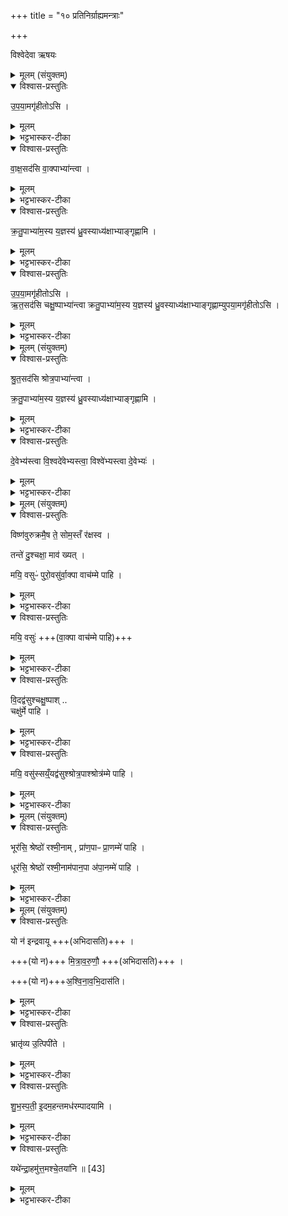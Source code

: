 +++
title = "१० प्रतिनिर्ग्राह्यमन्त्राः"

+++

विश्वेदेवा ऋषयः  

<details><summary>मूलम् (संयुक्तम्)</summary>

उ॒प॒या॒मगृ॑हीतोऽसि वाक्ष॒सद॑सि वा॒क्पाभ्या॑न्त्वा क्रतु॒पाभ्या॑म॒स्य य॒ज्ञस्य॑ ध्रु॒वस्याध्य॑क्षाभ्याङ्गृह्णाम्युपया॒मगृ॑हीतोऽस्यृत॒सद॑सि चक्षु॒ष्पाभ्या॑न्त्वा क्रतु॒पाभ्या॑म॒स्य य॒ज्ञस्य॑ ध्रु॒वस्याध्य॑क्षाभ्याङ्गृह्णाम्युपया॒मगृ॑हीतोऽसि
</details>

<details open><summary>विश्वास-प्रस्तुतिः</summary>

उ॒प॒या॒मगृ॑हीतोऽसि ।   
</details>

<details><summary>मूलम्</summary>

उ॒प॒या॒मगृ॑हीतोऽसि ।   
</details>

<details><summary>भट्टभास्कर-टीका</summary>

1द्विदेवत्यानां प्रतिनिर्ग्रह्यग्रहणमन्त्राः क्रमेण । ऐन्द्रवायवस्य - उपयामगृहीत इति ॥ 'इयं वा उपयामः' इत्युक्तं, तयैव गृहीतोसि ।
</details>

<details open><summary>विश्वास-प्रस्तुतिः</summary>

वा॒क्ष॒सद॑सि वा॒क्पाभ्या॑न्त्वा ।  
</details>

<details><summary>मूलम्</summary>

वा॒क्ष॒सद॑सि वा॒क्पाभ्या॑न्त्वा ।  
</details>

<details><summary>भट्टभास्कर-टीका</summary>

वाक्षसदसि वाक् क्षियति निवस्यत्यनयोरिति वाक्षौ इन्द्रवायू, तयोर्ग्रहो वाक्षः । यथोक्तां - 'वाग्वा ऐन्द्रवायवः' इति । छान्दसो डः । तद्ग्रहं सीदतीति वाक्षसत् । यद्वा - 'वचिपचिभ्यो डश्च' इति वचेरसुन्, णाविति तत्रानुवर्तते वाक्षो वागिन्द्रियं तत्र सीदतीति वाक्षसत्, बर्हिषदादिवत्सलोपः ।
</details>

<details open><summary>विश्वास-प्रस्तुतिः</summary>

क्र॒तु॒पाभ्या॑म॒स्य  य॒ज्ञस्य॑ ध्रु॒वस्याध्य॑क्षाभ्याङ्गृह्णामि ।
</details>

<details><summary>मूलम्</summary>

क्र॒तु॒पाभ्या॑म॒स्य  य॒ज्ञस्य॑ ध्रु॒वस्याध्य॑क्षाभ्याङ्गृह्णामि ।
</details>

<details><summary>भट्टभास्कर-टीका</summary>

ईदृशस्त्वमसि, तं त्वां वाक्पाभ्यां वाचः पालयितृर्भ्यां क्रतुपाभ्यां क्रतोर्यज्ञस्य पालयितृभ्यां अस्य यज्ञस्य ध्रुवस्य अविनाशिफलस्य अध्यक्षाभ्यां स्वामिभ्यां इन्द्रवायुभ्यां गृह्णामि ॥
</details>

<details open><summary>विश्वास-प्रस्तुतिः</summary>

उ॒प॒या॒मगृ॑हीतोऽसि ।   
ऋ॒त॒सद॑सि चक्षु॒ष्पाभ्या॑न्त्वा क्रतु॒पाभ्या॑म॒स्य य॒ज्ञस्य॑ ध्रु॒वस्याध्य॑क्षाभ्याङ्गृह्णाम्युपया॒मगृ॑हीतोऽसि ।  
</details>

<details><summary>मूलम्</summary>

उ॒प॒या॒मगृ॑हीतोऽसि ।   
ऋ॒त॒सद॑सि चक्षु॒ष्पाभ्या॑न्त्वा क्रतु॒पाभ्या॑म॒स्य य॒ज्ञस्य॑ ध्रु॒वस्याध्य॑क्षाभ्याङ्गृह्णाम्युपया॒मगृ॑हीतोऽसि ।  
</details>

<details><summary>भट्टभास्कर-टीका</summary>

2मैत्रावरुणस्य - ऋतं सत्यं, 'चक्षुर्वै सत्यम्' 'चक्षुर्मैत्रावरुणः' इति चोक्तम् । मित्रावरुणाभ्यां गृह्णामि । गतमन्यत् ॥
</details>

<details><summary>मूलम् (संयुक्तम्)</summary>

श्रुत॒सद॑सि श्रोत्र॒पाभ्या॑न्त्वा क्रतु॒पाभ्या॑म॒स्य य॒ज्ञस्य॑ ध्रु॒वस्याध्य॑क्षाभ्याङ्गृह्णामि
</details>

<details open><summary>विश्वास-प्रस्तुतिः</summary>

श्रु॒त॒सद॑सि  श्रोत्र॒पाभ्या॑न्त्वा ।   

क्र॒तु॒पाभ्या॑म॒स्य य॒ज्ञस्य॑ ध्रु॒वस्याध्य॑क्षाभ्याङ्गृह्णामि ।  
</details>

<details><summary>मूलम्</summary>

श्रु॒त॒सद॑सि  श्रोत्र॒पाभ्या॑न्त्वा ।   

क्र॒तु॒पाभ्या॑म॒स्य य॒ज्ञस्य॑ ध्रु॒वस्याध्य॑क्षाभ्याङ्गृह्णामि ।  
</details>

<details><summary>भट्टभास्कर-टीका</summary>

3आश्विनस्य - श्रुतं श्रवणम् । 'श्रोत्रमाश्विनः' इत्युक्तम् । ताभ्यामश्विभ्यां गृह्णामीति ॥
</details>

<details open><summary>विश्वास-प्रस्तुतिः</summary>

दे॒वेभ्य॑स्त्वा वि॒श्वदे॑वेभ्यस्त्वा॒ विश्वे॑भ्यस्त्वा दे॒वेभ्यः॑ ।  
</details>

<details><summary>मूलम्</summary>

दे॒वेभ्य॑स्त्वा वि॒श्वदे॑वेभ्यस्त्वा॒ विश्वे॑भ्यस्त्वा दे॒वेभ्यः॑ ।  
</details>

<details><summary>भट्टभास्कर-टीका</summary>

4-6अथ द्विदेवत्यशेषाणामादित्यस्थाल्यामवनयनमन्त्राः क्रमेण - देवेभ्य इत्यादयः ॥ देवाः एकत्र इतरत्र विश्वेदेवाख्यो गणः, अपरत्र सर्वे देवाः ॥
</details>

<details><summary>मूलम् (संयुक्तम्)</summary>

विष्ण॑वुरुक्रमै॒ष ते॒ सोम॒स्तँ र॑क्षस्व [42] तन्ते॑ दु॒श्चक्षा॒ माव॑ ख्य॒त्मयि॒ वसुᳶ॑ पुरो॒वसु॑र्वा॒क्पा वाच॑म्मे पाहि
</details>

<details open><summary>विश्वास-प्रस्तुतिः</summary>

विष्ण॑वुरुक्रमै॒ष ते॒ सोम॒स्तँ र॑क्षस्व ।  

तन्ते॑ दु॒श्चक्षा॒ माव॑ ख्यत् ।  

मयि॒ वसुᳶ॑ पुरो॒वसु॑र्वा॒क्पा वाच॑म्मे पाहि  ।
</details>

<details><summary>मूलम्</summary>

विष्ण॑वुरुक्रमै॒ष ते॒ सोम॒स्तँ र॑क्षस्व ।  

तन्ते॑ दु॒श्चक्षा॒ माव॑ ख्यत् ।  

मयि॒ वसुᳶ॑ पुरो॒वसु॑र्वा॒क्पा वाच॑म्मे पाहि  ।
</details>

<details><summary>भट्टभास्कर-टीका</summary>

7आदित्यस्थाल्यामपिधानमन्त्रः - विष्णविति ॥ हे विष्णो उरुक्रम महाविक्रम एष ते तव सोमः । त्वमस्य गोपयिता, तस्मात्तं रक्षस्व तं ते त्वदीयं सोमं दुश्चक्षाः पापदृष्टिः माऽवख्यत् मा द्राक्षीत् । 'अस्यतिवक्तिख्यातिभ्योङ्' । दुंष्टं चष्ट इति 'गतिकारकयोरपि' इत्यसुन्, पूर्वपदप्रकृतिस्वरस्य पाक्षिकत्वात्कृदुत्तरपदप्रकृतिस्वरत्वम् ॥
</details>

<details open><summary>विश्वास-प्रस्तुतिः</summary>

मयि॒ वसुः॑  +++(वा॒क्पा वाच॑म्मे पाहि)+++
</details>

<details><summary>मूलम्</summary>

मयि॒ वसुः॑  +++(वा॒क्पा वाच॑म्मे पाहि)+++
</details>

<details><summary>भट्टभास्कर-टीका</summary>

8त्रयाणां भक्षणमन्त्राः - मयीत्यादि ॥ मयि वर्तते वसुः धनं सोमाख्यं पुरोवसुः पुरस्कृतेतरसमस्तधनः । यद्वा - पुरस्ताद्वासयिता प्राणादीनां पुरस्सरः । स त्वं वाक्पाः वाचः पालयिता मे मम वाचं पाहि रक्षय । एवमुत्तरयोरपि ॥
</details>

<details open><summary>विश्वास-प्रस्तुतिः</summary>

वि॒दद्व॑सुश्चक्षु॒ष्पाश् ..  
चक्षु॑र्मे पाहि ।  
</details>

<details><summary>मूलम्</summary>

वि॒दद्व॑सुश्चक्षु॒ष्पाश् ..  
चक्षु॑र्मे पाहि ।  
</details>

<details><summary>भट्टभास्कर-टीका</summary>

9विदद्वसुः भजमानवसुः । विन्दतेः छान्दसो नुमभावः । कर्मणि वा लिटि यगात्मनेपदाभावश्छान्दसः ॥
</details>

<details open><summary>विश्वास-प्रस्तुतिः</summary>

मयि॒ वसु॑स्सय्ँ॒यद्व॑सुश्श्रोत्र॒पाश्श्रोत्र॑म्मे पाहि ।
</details>

<details><summary>मूलम्</summary>

मयि॒ वसु॑स्सय्ँ॒यद्व॑सुश्श्रोत्र॒पाश्श्रोत्र॑म्मे पाहि ।
</details>

<details><summary>भट्टभास्कर-टीका</summary>

10संयद्वसुः संगच्छद्वसुः ॥
</details>

<details><summary>मूलम् (संयुक्तम्)</summary>

भूर॑सि॒ श्रेष्ठो॑ रश्मी॒नाम्प्रा॑ण॒पाᳶ प्रा॒णम्मे॑ पाहि॒ धूर॑सि॒ श्रेष्ठो॑ रश्मी॒नाम॑पान॒पा अ॑पा॒नम्मे॑ पाहि
</details>

<details open><summary>विश्वास-प्रस्तुतिः</summary>

भूर॑सि॒ श्रेष्ठो॑ रश्मी॒नाम् , प्रा॑ण॒पाᳶ प्रा॒णम्मे॑ पाहि ।  

धूर॑सि॒ श्रेष्ठो॑ रश्मी॒नाम॑पान॒पा अ॑पा॒नम्मे॑ पाहि ।  
</details>

<details><summary>मूलम्</summary>

भूर॑सि॒ श्रेष्ठो॑ रश्मी॒नाम् , प्रा॑ण॒पाᳶ प्रा॒णम्मे॑ पाहि ।  

धूर॑सि॒ श्रेष्ठो॑ रश्मी॒नाम॑पान॒पा अ॑पा॒नम्मे॑ पाहि ।  
</details>

<details><summary>भट्टभास्कर-टीका</summary>

11-12उपांश्वन्तर्यामयोरनुमन्त्रणमन्त्रः - भूरिति ग्रहात्मा सोम उच्यते । भावयिता सुखानामसि । धूः हिंसिता दुःखानामसि ॥
</details>

<details><summary>मूलम् (संयुक्तम्)</summary>

यो न॑ इन्द्रवायू मित्रावरुणावश्विनावभि॒दास॑ति॒ भ्रातृ॑व्य उ॒त्पिपी॑ते शुभस्पती इ॒दम॒हन्तमध॑रम्पादयामि॒ यथे॑न्द्रा॒हमु॑त्त॒मश्चे॒तया॑नि ॥
</details>

<details open><summary>विश्वास-प्रस्तुतिः</summary>

यो न॑ इन्द्रवायू +++(अभिदासति)+++ ।  

+++(यो न)+++ मि॒त्रा॒व॒रु॒णौ॒  +++(अभिदासति)+++ ।  

+++(यो न)+++अ॒श्वि॒ना॒व॒भि॒दास॑ति।  
</details>

<details><summary>मूलम्</summary>

यो न॑ इन्द्रवायू +++(अभिदासति)+++ ।  

+++(यो न)+++ मि॒त्रा॒व॒रु॒णौ॒  +++(अभिदासति)+++ ।  

+++(यो न)+++अ॒श्वि॒ना॒व॒भि॒दास॑ति।  
</details>

<details><summary>भट्टभास्कर-टीका</summary>

13-15द्विदेवत्यानां होममन्त्राः क्रमेण - यो न इति तिस्रो जगत्यः । त्रिष्टुब्वा तृतीया । तत्र त्रयाणां देवतापदानां भेदेन शेष इतरः । तेन 'यो न इन्द्रवायू अभिदासति' इति प्रथमा । 'यो नो मित्रावरुणावभिदासति' इति द्वितीया । 'यो न अश्विनावभिदासति' इति तृतीया । तत्र प्रथमा ॥ हे इन्द्रवायू यो नः अभिदासति हिनस्ति । दासृ दाने, अभिपूर्वो साकर्मा । यद्वा - दसु अपक्षये, व्यत्ययेन शप्, स्वरविकारश्छान्दसः ।
</details>

<details open><summary>विश्वास-प्रस्तुतिः</summary>

भ्रातृ॑व्य उ॒त्पिपी॑ते ।  
</details>

<details><summary>मूलम्</summary>

भ्रातृ॑व्य उ॒त्पिपी॑ते ।  
</details>

<details><summary>भट्टभास्कर-टीका</summary>

भ्रातृव्यश्शत्रुः । 'व्यन्सपत्ने' । उत्पिपीते उत्क्रम्यामार्गेण सोमं पिबति । पीङ् पाने दैवादिकः, 'बहुलं छन्दसि' इति शपश्श्लुः । पिबतेरेव वा पूर्ववत् श्लुः, व्यत्ययेनात्मनेपदम्, 'ईहल्यघोः' इतीत्वम्, 'बहुलं छन्दसि' इत्यभ्यासस्येत्वम्, 'अभ्यस्तानामादिः' इत्याद्युदात्तत्वं अनजादावपि व्यत्ययेन ।
</details>

<details open><summary>विश्वास-प्रस्तुतिः</summary>

शु॒भ॒स्प॒ती॒ इ॒दम॒हन्तमध॑रम्पादयामि ।  
</details>

<details><summary>मूलम्</summary>

शु॒भ॒स्प॒ती॒ इ॒दम॒हन्तमध॑रम्पादयामि ।  
</details>

<details><summary>भट्टभास्कर-टीका</summary>

शुभस्पती शुभस्य कर्मणः पालयिता । क्विबन्तात् षष्ठी, 'षष्ठ्याः पतिपुत्र' इति सत्वम्, छान्दसष्षष्ठ्या अलुक् । इदमिति क्रियाविशेषणम् । तं भ्रातृव्यं अधरं पादयामि अपकृष्टतां नयामि यथाकृते अहमुत्तम उद्गततमश्चेतयानि जानाम्यात्मानं हे इन्द्र । यद्वा - यथा अधरं पादयामि तथा हे इन्द्र त्वमपि कुरु, अहमुत्तमश्चेतयानि चेतयिता भूयासमिति प्रार्थयते । एवमुत्तरयोरपि द्रष्टव्यम् ।
</details>

<details open><summary>विश्वास-प्रस्तुतिः</summary>

यथे॑न्द्रा॒हमु॑त्त॒मश्चे॒तया॑नि ॥ [43]  
</details>

<details><summary>मूलम्</summary>

यथे॑न्द्रा॒हमु॑त्त॒मश्चे॒तया॑नि ॥ [43]  
</details>

<details><summary>भट्टभास्कर-टीका</summary>

उत्तमशब्द उत्सादित्वादन्तोदात्तः ॥


इति तृतीये द्वितीये दशमोनुवाकः ॥  
</details>
